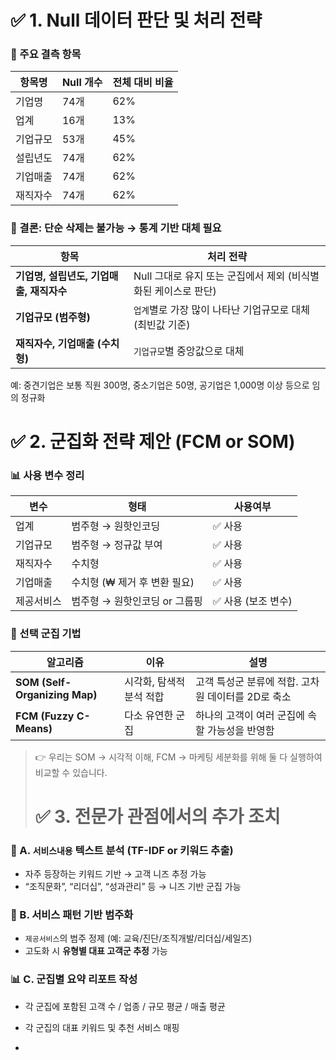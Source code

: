 # ✅ 1. Null 데이터 판단 및 처리 전략

### 📌 주요 결측 항목

| 항목명 | Null 개수 | 전체 대비 비율 |
| --- | --- | --- |
| 기업명 | 74개 | 62% |
| 업계 | 16개 | 13% |
| 기업규모 | 53개 | 45% |
| 설립년도 | 74개 | 62% |
| 기업매출 | 74개 | 62% |
| 재직자수 | 74개 | 62% |

### 🎯 결론: 단순 삭제는 불가능 → 통계 기반 대체 필요

| 항목 | 처리 전략 |
| --- | --- |
| **기업명, 설립년도, 기업매출, 재직자수** | Null 그대로 유지 또는 군집에서 제외 (비식별화된 케이스로 판단) |
| **기업규모 (범주형)** | `업계`별로 가장 많이 나타난 기업규모로 대체 (최빈값 기준) |
| **재직자수, 기업매출 (수치형)** | `기업규모`별 중앙값으로 대체 |

예: 중견기업은 보통 직원 300명, 중소기업은 50명, 공기업은 1,000명 이상 등으로 임의 정규화

# ✅ 2. 군집화 전략 제안 (FCM or SOM)

### 📊 사용 변수 정리

| 변수 | 형태 | 사용여부 |
| --- | --- | --- |
| 업계 | 범주형 → 원핫인코딩 | ✅ 사용 |
| 기업규모 | 범주형 → 정규값 부여 | ✅ 사용 |
| 재직자수 | 수치형 | ✅ 사용 |
| 기업매출 | 수치형 (₩ 제거 후 변환 필요) | ✅ 사용 |
| 제공서비스 | 범주형 → 원핫인코딩 or 그룹핑 | ✅ 사용 (보조 변수) |

### 🚀 선택 군집 기법

| 알고리즘 | 이유 | 설명 |
| --- | --- | --- |
| **SOM (Self-Organizing Map)** | 시각화, 탐색적 분석 적합 | 고객 특성군 분류에 적합. 고차원 데이터를 2D로 축소 |
| **FCM (Fuzzy C-Means)** | 다소 유연한 군집 | 하나의 고객이 여러 군집에 속할 가능성을 반영함 |

> 👉 우리는 SOM → 시각적 이해, FCM → 마케팅 세분화를 위해 둘 다 실행하여 비교할 수 있습니다.
>
> # ✅ 3. 전문가 관점에서의 추가 조치

### 🧠 A. `서비스내용` 텍스트 분석 (TF-IDF or 키워드 추출)

- 자주 등장하는 키워드 기반 → 고객 니즈 추정 가능
- “조직문화”, “리더십”, “성과관리” 등 → 니즈 기반 군집 가능

### 🧩 B. 서비스 패턴 기반 범주화

- `제공서비스`의 범주 정제 (예: 교육/진단/조직개발/리더십/세일즈)
- 고도화 시 **유형별 대표 고객군 추정** 가능

### 📊 C. 군집별 요약 리포트 작성

- 각 군집에 포함된 고객 수 / 업종 / 규모 평균 / 매출 평균
- 각 군집의 대표 키워드 및 추천 서비스 매핑

- 

